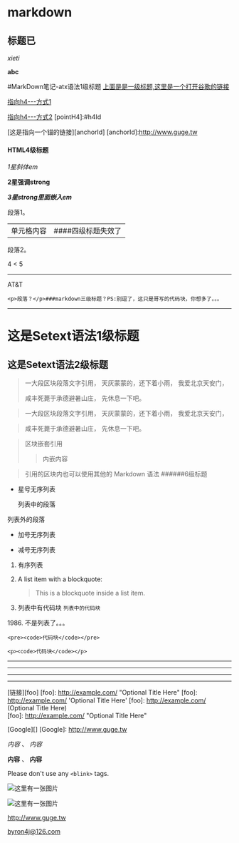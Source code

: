 # markdown

## 标题已

*xieti*

**abc**

#MarkDown笔记-atx语法1级标题
[上面是是一级标题,这里是一个打开谷歌的链接](http://www.guge.tw)

[指向h4---方式1](#h4Id)

[指向h4---方式2](pointH4)
[pointH4]:#h4Id

[这是指向一个锚的链接][anchorId]
[anchorId]:http://www.guge.tw



<h4 id="h4Id">HTML4级标题</h4>



*1星斜体em*

**2星强调strong**

***3星strong里面嵌入em***

段落1。
<table>
	<tr>
		<td>单元格内容</td>
		<td>####四级标题失效了</td>
	</tr>
</table>
段落2。

4 < 5
<hr></hr>
AT&T


`<p>段落？</p>###markdown三级标题？PS:别逗了，这只是哥写的代码块，你想多了。。。`

***

这是Setext语法1级标题
=
这是Setext语法2级标题
-

>一大段区块段落文字引用，
>天灰蒙蒙的，还下着小雨，
>我爱北京天安门，
> 
>咸丰死薨于承德避暑山庄，
>先休息一下吧。


>一大段区块段落文字引用，
天灰蒙蒙的，还下着小雨，
我爱北京天安门，

>咸丰死薨于承德避暑山庄，
先休息一下吧。

>区块嵌套引用
>>内嵌内容

>引用的区块内也可以使用其他的 Markdown 语法
>######6级标题


* 星号无序列表

	列表中的段落

列表外的段落

+ 加号无序列表
- 减号无序列表

 1. 有序列表
 
 2.   A list item with a blockquote:

        > This is a blockquote
        > inside a list item.
 3. 列表中有代码块
 		`列表中的代码块`

 		
1986\. 不是列表了。。。

    <pre><code>代码块</code></pre>
 
`<p><code>代码块</code></p>` 


- - -
* * *
***
_ _ _
 	
[链接][foo]
[foo]: http://example.com/  "Optional Title Here"
[foo]: http://example.com/  'Optional Title Here'
[foo]: http://example.com/  (Optional Title Here)	
[foo]: <http://example.com/>  "Optional Title Here"

[Google][]
[Google]: http://www.guge.tw

*内容* 、 _内容_

**内容** 、 __内容__

Please don't use any `<blink>` tags.

![这里有一张图片](http://www.baidu.com/img/bd_logo1.png "千度网")

![这里有一张图片](qd.png "千度网")

<http://www.guge.tw>

<byron4j@126.com>
